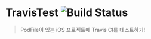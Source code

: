 # TravisTest  <img alt="Build Status" src="https://travis-ci.org/eojine/TravisTest.svg?branch=master"></a>
> PodFile이 있는  iOS 프로젝트에 Travis CI를 테스트하기!
